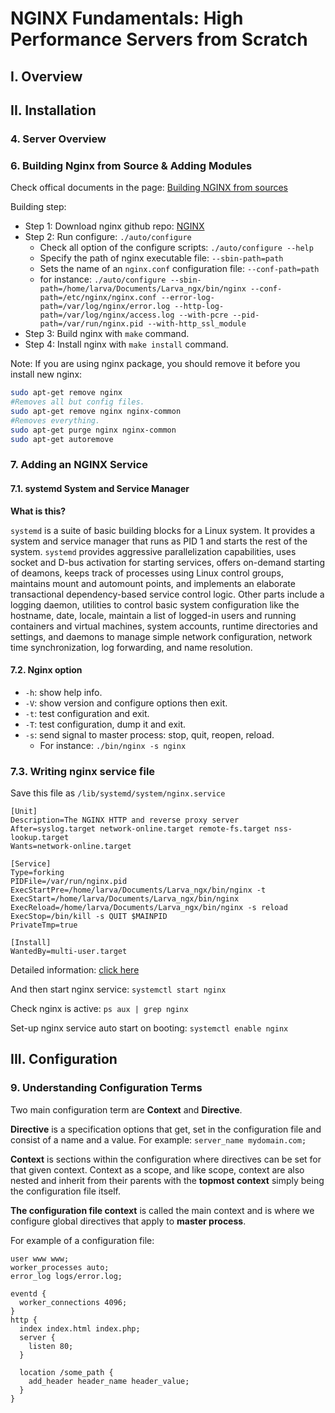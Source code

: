 # NGINX Fundamentals: High Performance Servers from Scratch

## I. Overview

## II. Installation

### 4. Server Overview

### 6. Building Nginx from Source & Adding Modules

Check offical documents in the page: [Building NGINX from sources](http://nginx.org/en/docs/configure.html)

Building step:

* Step 1: Download nginx github repo: [NGINX](https://github.com/nginx/nginx.git)
* Step 2: Run configure: ```./auto/configure```
  * Check all option of the configure scripts: ```./auto/configure --help```
  * Specify the path of nginx executable file: ```--sbin-path=path```
  * Sets the name of an `nginx.conf` configuration file: ```--conf-path=path```
  * for instance: ```./auto/configure --sbin-path=/home/larva/Documents/Larva_ngx/bin/nginx --conf-path=/etc/nginx/nginx.conf --error-log-path=/var/log/nginx/error.log --http-log-path=/var/log/nginx/access.log --with-pcre --pid-path=/var/run/nginx.pid --with-http_ssl_module```
* Step 3: Build nginx with `make` command.
* Step 4: Install nginx with `make install` command.

Note: If you are using nginx package, you should remove it before you install new nginx: 

```bash
sudo apt-get remove nginx
#Removes all but config files.
sudo apt-get remove nginx nginx-common
#Removes everything.
sudo apt-get purge nginx nginx-common
sudo apt-get autoremove

```

### 7. Adding an NGINX Service

#### 7.1. systemd System and Service Manager

**What is this?**

`systemd` is a suite of basic building blocks for a Linux system. It provides a system and service manager that runs as PID 1 and starts the rest of the system. `systemd` provides aggressive parallelization capabilities, uses socket and D-bus activation for starting services, offers on-demand starting of deamons, keeps track of processes using Linux control groups, maintains mount and automount points, and implements an elaborate transactional dependency-based service control logic.
Other parts include a logging daemon, utilities to control basic system configuration like the hostname, date, locale, maintain a list of logged-in users and running containers and virtual machines, system accounts, runtime directories and settings, and daemons to manage simple network configuration, network time synchronization, log forwarding, and name resolution.

#### 7.2. Nginx option

* `-h`: show help info.
* `-V`: show version and configure options then exit.
* `-t`: test configuration and exit.
* `-T`: test configuration, dump it and exit.
* `-s`: send signal to master process: stop, quit, reopen, reload.
  * For instance: ```./bin/nginx -s nginx```

### 7.3. Writing nginx service file

Save this file as `/lib/systemd/system/nginx.service`

```text
[Unit]
Description=The NGINX HTTP and reverse proxy server
After=syslog.target network-online.target remote-fs.target nss-lookup.target
Wants=network-online.target

[Service]
Type=forking
PIDFile=/var/run/nginx.pid
ExecStartPre=/home/larva/Documents/Larva_ngx/bin/nginx -t
ExecStart=/home/larva/Documents/Larva_ngx/bin/nginx
ExecReload=/home/larva/Documents/Larva_ngx/bin/nginx -s reload
ExecStop=/bin/kill -s QUIT $MAINPID
PrivateTmp=true

[Install]
WantedBy=multi-user.target
```

Detailed information: [click here](https://www.nginx.com/resources/wiki/start/topics/examples/systemd/)

And then start nginx service: ```systemctl start nginx```

Check nginx is active: ```ps aux | grep nginx```

Set-up nginx service auto start on booting: ```systemctl enable nginx```

## III. Configuration

### 9. Understanding Configuration Terms

Two main configuration term are **Context** and **Directive**.

**Directive** is a specification options that get, set  in the configuration file and consist of a name and a value. For example: ```server_name mydomain.com;```

**Context** is sections within the configuration where directives can be set for that given context. Context as a scope, and like scope, context are also nested and inherit from their parents with the **topmost context** simply being the configuration file itself.

**The configuration file context** is called the main context and is where we configure global directives that apply to **master process**.

For example of a configuration file:

```text
user www www;
worker_processes auto;
error_log logs/error.log;

eventd {
  worker_connections 4096;
}
http {
  index index.html index.php;
  server {
    listen 80;
  }

  location /some_path {
    add_header header_name header_value;
  }
}
```
